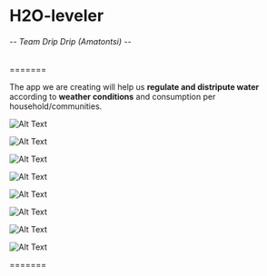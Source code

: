 # H2O-leveler

###### -- Team Drip Drip (Amatontsi) --
=======

The app we are creating will help us **regulate and distripute water** according to **weather conditions** and consumption per household/communities.
 
 
![Alt Text](https://github.com/Plenis/H2O-leveler/blob/master/20191209_164307.jpg)

![Alt Text](https://github.com/Plenis/H2O-leveler/blob/master/20191209_164235.jpg)

![Alt Text](https://github.com/Plenis/H2O-leveler/blob/master/20191209_164217.jpg)

![Alt Text](https://github.com/Plenis/H2O-leveler/blob/master/20191209_164150.jpg)

![Alt Text](https://github.com/Plenis/H2O-leveler/blob/master/20191209_164123.jpg)

![Alt Text](https://github.com/Plenis/H2O-leveler/blob/master/20191209_164110.jpg)

![Alt Text](https://github.com/Plenis/H2O-leveler/blob/master/20191209_164043.jpg)

![Alt Text](https://github.com/Plenis/H2O-leveler/blob/master/20191209_163957.jpg)



=======

